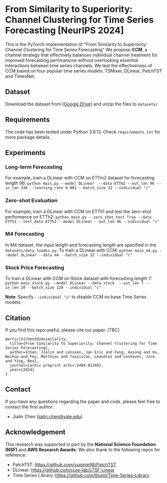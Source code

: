 # From Similarity to Superiority: Channel Clustering for Time Series Forecasting [NeurIPS 2024]
This is the PyTorch implementation of "From Similarity to Superiority: Channel Clustering for Time Series Forecasting"
We propose **CCM**, a channel strategy that effectively balances individual channel treatment for improved forecasting perforamcne without overlooking essential interactions between time series channels. We test the effectiveness of CCM based on four popular time series models: TSMixer, DLinear, PatchTST and TimesNet.

## Dataset

Download the dataset from [[Google Drive]](https://drive.google.com/drive/folders/16wjvhB6FmEPBmjfHpOJ-kkl5-e9W0ISa?usp=sharing) and unzip the files to `datasets/`


## Requirements
The code has been tested under Python 3.8.13. Check `requirements.txt` for more package details.

## Experiments

### Long-term Forecasting
For example, train a DLinear with CCM on ETTm2 dataset for forecasting length 96:
```python main.py --model DLinear  --data ETTm2 --out_len 96 --in_len 336 --learning_rate 0.001 --batch_size 32 --individual "c"```

### Zero-shot Evaluation
For example, train a DLinear with CCM on ETTh1 and test the zero-shot performance on ETTh2:
``` python main.py --zero_shot_test True --data ETTh1 --test_data ETTh2 --model DLinear --out_len 96 --individual "c" ```

### M4 Forecasting
In M4 dataset, the input length and forecasting length are specified in the `datasets/data_loader.py`. To train a DLinear with CCM:
```python main_m4.py --model DLinear --data m4 --batch_size 32 --individual "c"```

### Stock Price Forecasting
To train a DLinear with CCM on Stock dataset with forecasting length 7:
```python main_stock.py --model DLinear --data stock  --out_len 7 --in_len 28 --batch_size 128 --individual "c"```

**Note**: Specify `--individual "i"` to disable CCM on base Time Series models.


## Citation

If you find this repo useful, please cite our paper. [TBC]
```
@article{chen2024similarity,
  title={From Similarity to Superiority: Channel Clustering for Time Series Forecasting},
  author={Chen, Jialin and Lenssen, Jan Eric and Feng, Aosong and Hu, Weihua and Fey, Matthias and Tassiulas, Leandros and Leskovec, Jure and Ying, Rex},
  journal={arXiv preprint arXiv:2404.01340},
  year={2024}
}
```

## Contact
If you have any questions regarding the paper and code, please feel free to contact the first author: 
- Jialin Chen (jialin.chen@yale.edu).

## Acknowledgement
This research was supported in part by the **National Science Foundation (NSF)** and **AWS Research Awards**. We also thank to the following repos for reference:
- PatchTST: https://github.com/yuqinie98/PatchTST
- DLinear: https://github.com/cure-lab/LTSF-Linear
- Time Series Library: https://github.com/thuml/Time-Series-Library


